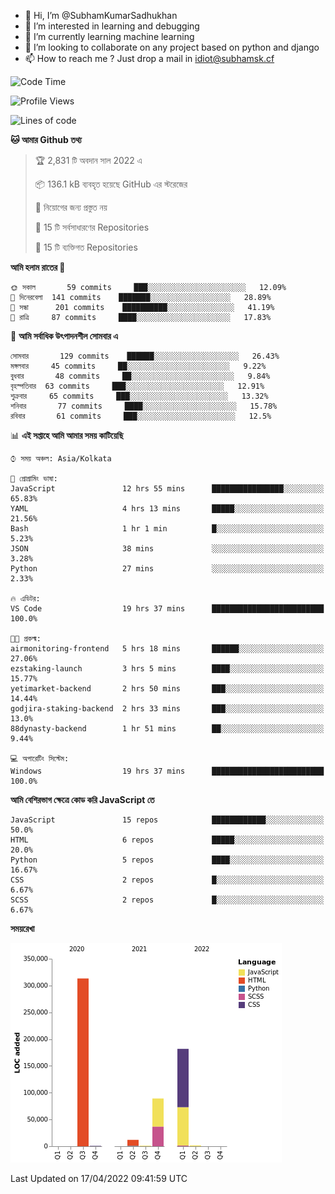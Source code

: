 - 👋 Hi, I’m @SubhamKumarSadhukhan
- 👀 I’m interested in learning and debugging
- 🌱 I’m currently learning machine learning
- 💞️ I’m looking to collaborate on any project based on python and django
- 📫 How to reach me ?
      Just drop a mail in idiot@subhamsk.cf

<!---
SubhamKumarSadhukhan/SubhamKumarSadhukhan is a ✨ special ✨ repository because its `README.md` (this file) appears on your GitHub profile.
You can click the Preview link to take a look at your changes.
--->


<!--START_SECTION:waka-->
![Code Time](http://img.shields.io/badge/Code%20Time-429%20hrs%2059%20mins-blue)

![Profile Views](http://img.shields.io/badge/%E0%A6%AA%E0%A7%8D%E0%A6%B0%E0%A7%8B%E0%A6%AB%E0%A6%BE%E0%A6%87%E0%A6%B2%20%E0%A6%A6%E0%A6%B0%E0%A7%8D%E0%A6%B6%E0%A6%A8-14-blue)

![Lines of code](https://img.shields.io/badge/%E0%A6%B9%E0%A7%8D%E0%A6%AF%E0%A6%BE%E0%A6%B2%E0%A7%8B%20%E0%A6%93%E0%A6%AF%E0%A6%BC%E0%A6%BE%E0%A6%B0%E0%A7%8D%E0%A6%B2%E0%A7%8D%E0%A6%A1%20%E0%A6%A5%E0%A7%87%E0%A6%95%E0%A7%87%20%E0%A6%86%E0%A6%AE%E0%A6%BF%20%E0%A6%B2%E0%A6%BF%E0%A6%96%E0%A7%87%E0%A6%9B%E0%A6%BF-599%20Thousand%20%E0%A6%95%E0%A7%8B%E0%A6%A1%E0%A7%87%E0%A6%B0%20%E0%A6%B2%E0%A6%BE%E0%A6%87%E0%A6%A8-blue)

**🐱 আমার Github তথ্য** 

> 🏆 2,831 টি অবদান সাল 2022 এ
 > 
> 📦 136.1 kB ব্যবহৃত হয়েছে GitHub এর স্টরেজের 
 > 
> 🚫 নিয়োগের জন্য প্রস্তুত নয়
 > 
> 📜 15 টি সর্বসাধারণের Repositories 
 > 
> 🔑 15 টি ব্যক্তিগত Repositories  
 > 
**আমি হলাম রাতের 🦉** 

```text
🌞 সকাল       59 commits     ███░░░░░░░░░░░░░░░░░░░░░░   12.09% 
🌆 দিনেরবেলা  141 commits    ███████░░░░░░░░░░░░░░░░░░   28.89% 
🌃 সন্ধা      201 commits    ██████████░░░░░░░░░░░░░░░   41.19% 
🌙 রাত্রি     87 commits     ████░░░░░░░░░░░░░░░░░░░░░   17.83%

```
📅 **আমি সর্বাধিক উৎপাদনশীল সোমবার এ** 

```text
সোমবার       129 commits    ██████░░░░░░░░░░░░░░░░░░░   26.43% 
মঙ্গলবার     45 commits     ██░░░░░░░░░░░░░░░░░░░░░░░   9.22% 
বুধবার       48 commits     ██░░░░░░░░░░░░░░░░░░░░░░░   9.84% 
বৃহস্পতিবার  63 commits     ███░░░░░░░░░░░░░░░░░░░░░░   12.91% 
শুক্রবার     65 commits     ███░░░░░░░░░░░░░░░░░░░░░░   13.32% 
শনিবার       77 commits     ████░░░░░░░░░░░░░░░░░░░░░   15.78% 
রবিবার       61 commits     ███░░░░░░░░░░░░░░░░░░░░░░   12.5%

```


📊 **এই সপ্তাহে আমি আমার সময় কাটিয়েছি** 

```text
⌚︎ সময় অঞ্চল: Asia/Kolkata

💬 প্রোগ্রামিং ভাষা: 
JavaScript               12 hrs 55 mins      ████████████████░░░░░░░░░   65.83% 
YAML                     4 hrs 13 mins       █████░░░░░░░░░░░░░░░░░░░░   21.56% 
Bash                     1 hr 1 min          █░░░░░░░░░░░░░░░░░░░░░░░░   5.23% 
JSON                     38 mins             ░░░░░░░░░░░░░░░░░░░░░░░░░   3.28% 
Python                   27 mins             ░░░░░░░░░░░░░░░░░░░░░░░░░   2.33%

🔥 এডিটর: 
VS Code                  19 hrs 37 mins      █████████████████████████   100.0%

🐱‍💻 প্রকল্ম: 
airmonitoring-frontend   5 hrs 18 mins       ██████░░░░░░░░░░░░░░░░░░░   27.06% 
ezstaking-launch         3 hrs 5 mins        ████░░░░░░░░░░░░░░░░░░░░░   15.77% 
yetimarket-backend       2 hrs 50 mins       ███░░░░░░░░░░░░░░░░░░░░░░   14.44% 
godjira-staking-backend  2 hrs 33 mins       ███░░░░░░░░░░░░░░░░░░░░░░   13.0% 
88dynasty-backend        1 hr 51 mins        ██░░░░░░░░░░░░░░░░░░░░░░░   9.44%

💻 অপারেটিং সিস্টেম: 
Windows                  19 hrs 37 mins      █████████████████████████   100.0%

```

**আমি বেশিরভাগ ক্ষেত্রে কোড করি JavaScript তে** 

```text
JavaScript               15 repos            ████████████░░░░░░░░░░░░░   50.0% 
HTML                     6 repos             █████░░░░░░░░░░░░░░░░░░░░   20.0% 
Python                   5 repos             ████░░░░░░░░░░░░░░░░░░░░░   16.67% 
CSS                      2 repos             █░░░░░░░░░░░░░░░░░░░░░░░░   6.67% 
SCSS                     2 repos             █░░░░░░░░░░░░░░░░░░░░░░░░   6.67%

```


**সময়রেখা**

![Chart not found](https://raw.githubusercontent.com/SubhamKumarSadhukhan/SubhamKumarSadhukhan/main/charts/bar_graph.png) 


 Last Updated on 17/04/2022 09:41:59 UTC
<!--END_SECTION:waka-->
